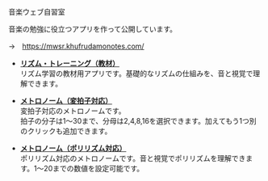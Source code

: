 音楽ウェブ自習室  
  
音楽の勉強に役立つアプリを作って公開しています。  
  
→　https://mwsr.khufrudamonotes.com/  
  
- [**リズム・トレーニング（教材）**](https://mwsr.khufrudamonotes.com/rhythm-training)  
リズム学習の教材用アプリです。基礎的なリズムの仕組みを、音と視覚で理解できます。  
  
- [**メトロノーム（変拍子対応）**](https://mwsr.khufrudamonotes.com/metronome)  
変拍子対応のメトロノームです。  
拍子の分子は1～30まで、分母は2,4,8,16を選択できます。加えてもう1つ別のクリックも追加できます。  
  
- [**メトロノーム（ポリリズム対応）**](https://mwsr.khufrudamonotes.com/polyrhythm-metronome)  
ポリリズム対応のメトロノームです。音と視覚でポリリズムを理解できます。1～20までの数値を設定可能です。  
